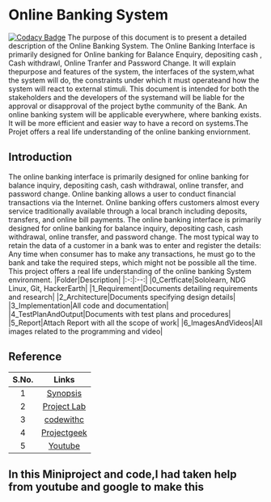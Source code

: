 # Online Banking System
[![Codacy Badge](https://app.codacy.com/project/badge/Grade/f84848cc522f4e3b898e0838ab145f75)](https://www.codacy.com/gh/Prabalsingh00y/M1_CProject_App/dashboard?utm_source=github.com&amp;utm_medium=referral&amp;utm_content=Prabalsingh00y/M1_CProject_App&amp;utm_campaign=Badge_Grade)
The purpose of this document is to present a detailed description of the Online Banking System. The Online Banking Interface is primarily designed for Online banking for Balance Enquiry, depositing cash , Cash withdrawl, Online Tranfer and Password Change.  It will explain thepurpose and features of the system, the interfaces of the system,what the system will do, the constraints under which it must operateand how the system will react to external stimuli. This document is intended for both the stakeholders and the developers of the systemand will be liable for the approval or disapproval of the project bythe community of the Bank.
An online banking system will be applicable everywhere, where banking exists. It will be more efficient and easier way to have a record on systems.The Projet offers a real life understanding of the online banking enviornment.
## Introduction
The online banking interface is primarily designed for online banking for balance inquiry, depositing cash, cash withdrawal, online transfer, and password change.
Online banking allows a user to conduct financial transactions via the Internet. Online banking offers customers almost every service traditionally available through a local branch including deposits, transfers, and online bill payments. The online banking interface is primarily designed for online banking for balance inquiry, depositing cash, cash withdrawal, online transfer, and password change. The most typical way to retain the data of a customer in a bank was to enter and register the details: Any time when consumer has to make any transactions, he must go to the bank and take the required steps, which might not be possible all the time. This project offers a real life understanding of the online banking System environment.
|Folder|Description|
|:-:|:--:|
|0_Certficate|Sololearn, NDG Linux, Git, HackerEarth|
|1_Requirement|Documents detailing requirements and research|
|2_Architecture|Documents specifying design details|
|3_Implementation|All code and documentation|
|4_TestPlanAndOutput|Documents with test plans and procedures|
|5_Report|Attach Report with all the scope of work|
|6_ImagesAndVideos|All images related to the programming and video|
## Reference
|S.No.|Links|
|:-:|:--:|
|1|[Synopsis](https://www.freeprojectz.com/premium-synopsis/synopsis-online-banking-system#:~:text=%20Features%20of%20Online%20Banking%20System%20are%20as,as%20Accounts%2C%20Transaction%2C%20Statement%20are%20validated...%20More%20)|
|2|[Project Lab](https://123projectlab.com/online-banking-system/#:~:text=%20Goals%20of%20the%20Online%20banking%20system%20project,project%20will%20make%20activities%20like%20updating%2C...%20More%20)|
|3|[codewithc](https://www.codewithc.com/mini-project-in-c-bank-management-system/)|
|4|[Projectgeek](https://projectsgeek.com/2013/06/banking-project-in-c-language-source-code.html)|
|5|[Youtube](https://youtu.be/eGaImwD8fPQ)|
## In this Miniproject and code,I had taken help from youtube and google to make this
